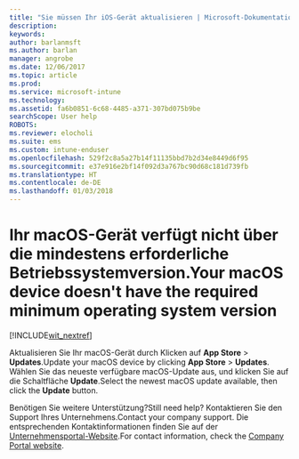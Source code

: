 ```yaml
---
title: "Sie müssen Ihr iOS-Gerät aktualisieren | Microsoft-Dokumentation"
description: 
keywords: 
author: barlanmsft
ms.author: barlan
manager: angrobe
ms.date: 12/06/2017
ms.topic: article
ms.prod: 
ms.service: microsoft-intune
ms.technology: 
ms.assetid: fa6b0851-6c68-4485-a371-307bd075b9be
searchScope: User help
ROBOTS: 
ms.reviewer: elocholi
ms.suite: ems
ms.custom: intune-enduser
ms.openlocfilehash: 529f2c8a5a27b14f11135bbd7b2d34e8449d6f95
ms.sourcegitcommit: e37e916e2bf14f092d3a767bc90d68c181d739fb
ms.translationtype: HT
ms.contentlocale: de-DE
ms.lasthandoff: 01/03/2018
---
```

# <a name="your-macos-device-doesnt-have-the-required-minimum-operating-system-version"></a><span data-ttu-id="da080-102">Ihr macOS-Gerät verfügt nicht über die mindestens erforderliche Betriebssystemversion.</span><span class="sxs-lookup"><span data-stu-id="da080-102">Your macOS device doesn't have the required minimum operating system version</span></span>

[!INCLUDE[wit_nextref](includes/end-user-os-update-guidance.md)]

<span data-ttu-id="da080-103">Aktualisieren Sie Ihr macOS-Gerät durch Klicken auf **App Store** > **Updates**.</span><span class="sxs-lookup"><span data-stu-id="da080-103">Update your macOS device by clicking **App Store** > **Updates**.</span></span> <span data-ttu-id="da080-104">Wählen Sie das neueste verfügbare macOS-Update aus, und klicken Sie auf die Schaltfläche **Update**.</span><span class="sxs-lookup"><span data-stu-id="da080-104">Select the newest macOS update available, then click the **Update** button.</span></span>

<span data-ttu-id="da080-105">Benötigen Sie weitere Unterstützung?</span><span class="sxs-lookup"><span data-stu-id="da080-105">Still need help?</span></span> <span data-ttu-id="da080-106">Kontaktieren Sie den Support Ihres Unternehmens.</span><span class="sxs-lookup"><span data-stu-id="da080-106">Contact your company support.</span></span> <span data-ttu-id="da080-107">Die entsprechenden Kontaktinformationen finden Sie auf der [Unternehmensportal-Website](https://portal.manage.microsoft.com#HelpDeskDialog).</span><span class="sxs-lookup"><span data-stu-id="da080-107">For contact information, check the [Company Portal website](https://portal.manage.microsoft.com#HelpDeskDialog).</span></span>
